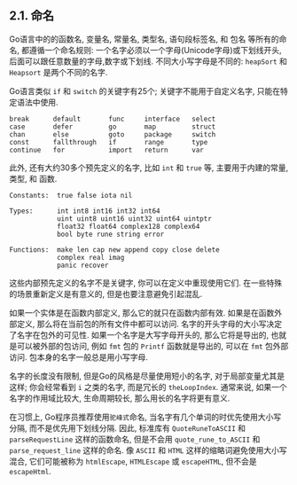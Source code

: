 ## 2.1. 命名

Go语言中的的函数名, 变量名, 常量名, 类型名, 语句段标签名, 和 包名 等所有的命名, 都遵循一个命名规则: 一个名字必须以一个字母(Unicode字母)或下划线开头, 后面可以跟任意数量的字母,数字或下划线. 不同大小写字母是不同的: `heapSort` 和 `Heapsort` 是两个不同的名字.

Go语言类似 `if` 和 `switch` 的关键字有25个; 关键字不能用于自定义名字, 只能在特定语法中使用.

```
break      default       func     interface   select
case       defer         go       map         struct
chan       else          goto     package     switch
const      fallthrough   if       range       type
continue   for           import   return      var
```

此外, 还有大约30多个预先定义的名字, 比如  `int` 和 `true` 等, 主要用于内建的常量, 类型, 和 函数.

```
Constants:  true false iota nil

Types:      int int8 int16 int32 int64
            uint uint8 uint16 uint32 uint64 uintptr
            float32 float64 complex128 complex64
            bool byte rune string error

Functions:  make len cap new append copy close delete
            complex real imag
            panic recover
```

这些内部预先定义的名字不是关键字, 你可以在定义中重现使用它们. 在一些特殊的场景重新定义是有意义的, 但是也要注意避免引起混乱.

如果一个实体是在函数内部定义, 那么它的就只在函数内部有效. 如果是在函数外部定义, 那么将在当前包的所有文件中都可以访问. 名字的开头字母的大小写决定了名字在包外的可见性. 如果一个名字是大写字母开头的, 那么它将是导出的, 也就是可以被外部的包访问, 例如 `fmt` 包的 `Printf` 函数就是导出的, 可以在 `fmt` 包外部访问. 包本身的名字一般总是用小写字母.

名字的长度没有限制, 但是Go的风格是尽量使用短小的名字, 对于局部变量尤其是这样; 你会经常看到 `i` 之类的名字, 而是冗长的 `theLoopIndex`. 通常来说, 如果一个名字的作用域比较大, 生命周期较长, 那么用长的名字将更有意义.

在习惯上, Go程序员推荐使用`驼峰式`命名, 当名字有几个单词的时优先使用大小写分隔, 而不是优先用下划线分隔. 因此, 标准库有 `QuoteRuneToASCII` 和 `parseRequestLine` 这样的函数命名, 但是不会用 `quote_rune_to_ASCII` 和 `parse_request_line` 这样的命名. 像 `ASCII` 和 `HTML` 这样的缩略词避免使用大小写混合, 它们可能被称为 `htmlEscape`, `HTMLEscape` 或 `escapeHTML`, 但不会是 `escapeHtml`.
